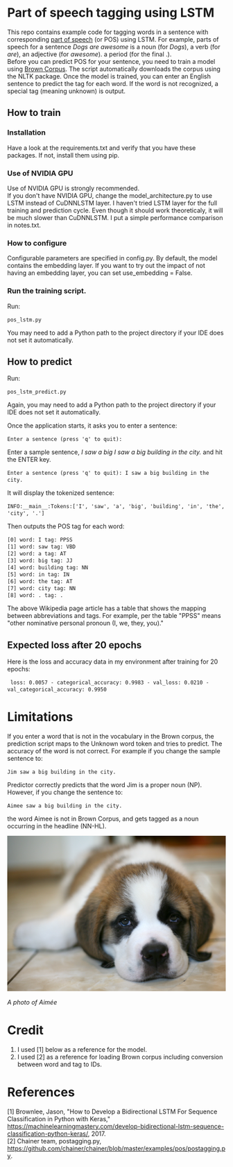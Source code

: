 # Part of speech tagging using LSTM

This repo contains example code for tagging words in a sentence with corresponding [part of speech](https://en.wikipedia.org/wiki/Part_of_speech) (or POS) using LSTM.  For example, parts of speech for a sentence *Dogs are awesome* is a noun (for *Dogs*), a verb (for *are*), an adjective (for *awesome*). a period (for the final .).<br>
Before you can predict POS for your sentence, you need to train a model using [Brown Corpus](https://en.wikipedia.org/wiki/Brown_Corpus).  The script automatically downloads the corpus using the NLTK package.
Once the model is trained, you can enter an English sentence to predict the tag for each word.
If the word is not recognized, a special tag <UNK> (meaning unknown) is output.

## How to train
### Installation
Have a look at the requirements.txt and verify that you have these packages.  If not, install them using pip.

### Use of NVIDIA GPU
Use of NVIDIA GPU is strongly recommended.  
If you don't have NVIDIA GPU, change the model_architecture.py to use LSTM instead of CuDNNLSTM layer. 
I haven't tried LSTM layer for the full training and prediction cycle. Even though it should work theoreticaly, it will be much slower than CuDNNLSTM.
I put a simple performance comparison in notes.txt.

### How to configure
Configurable parameters are specified in config.py.
By default, the model contains the embedding layer.  If you want to try out the impact of not having an embedding layer, you can set use_embedding = False.

### Run the training script.
Run:
```console
pos_lstm.py
```

You may need to add a Python path to the project directory if your IDE does not set it automatically.

## How to predict
Run:
```console
pos_lstm_predict.py
```

Again, you may need to add a Python path to the project directory if your IDE does not set it automatically.

Once the application starts, it asks you to enter a sentence:

```console
Enter a sentence (press 'q' to quit):
```

Enter a sample sentence, *I saw a big I saw a big building in the city.* and hit the ENTER key.

```console
Enter a sentence (press 'q' to quit): I saw a big building in the city.
```

It will display the tokenized sentence:
```console
INFO:__main__:Tokens:['I', 'saw', 'a', 'big', 'building', 'in', 'the', 'city', '.']
```

Then outputs the POS tag for each word:
```console
[0] word: I tag: PPSS
[1] word: saw tag: VBD
[2] word: a tag: AT
[3] word: big tag: JJ
[4] word: building tag: NN
[5] word: in tag: IN
[6] word: the tag: AT
[7] word: city tag: NN
[8] word: . tag: .
```

The above Wikipedia page article has a table that shows the mapping between abbreviations and tags. For example, per the table "PPSS" means "other nominative personal pronoun (I, we, they, you)."

## Expected loss after 20 epochs
Here is the loss and accuracy data in my environment after training for 20 epochs:<br>
```console
 loss: 0.0057 - categorical_accuracy: 0.9983 - val_loss: 0.0210 - val_categorical_accuracy: 0.9950
```

# Limitations
If you enter a word that is not in the vocabulary in the Brown corpus, the prediction script maps to the Unknown word token and tries to predict.
The accuracy of the word is not correct.  For example if you change the sample sentence to:
```console
Jim saw a big building in the city.
```
Predictor correctly predicts that the word Jim is a proper noun (NP).  However, if you change the sentence to:
```console
Aimee saw a big building in the city.
```
the word Aimee is not in Brown Corpus, and gets tagged as a noun occurring in the headline (NN-HL).

<img src="assets/images/aimee.jpg" width="600px"/>

*A photo of Aimée*

# Credit
1. I used \[1\] below as a reference for the model.<br>
2. I used \[2\] as a reference for loading Brown corpus including conversion between word and tag to IDs.

# References
\[1\] Brownlee, Jason, "How to Develop a Bidirectional LSTM For Sequence Classification in Python with Keras,"
 https://machinelearningmastery.com/develop-bidirectional-lstm-sequence-classification-python-keras/, 2017.<br>
\[2\] Chainer team, postagging.py, https://github.com/chainer/chainer/blob/master/examples/pos/postagging.py.
